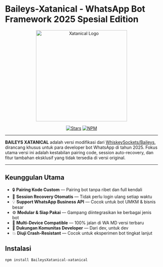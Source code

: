 # Baileys-Xatanical - WhatsApp Bot Framework 2025 Spesial Edition

<p align="center">
  <img src="https://files.catbox.moe/pfttxc.jpg" width="300" alt="Xatanical Logo" />
</p>

<p align="center">
  <a href="https://github.com/xatanical/BaileysXatanical"><img src="https://img.shields.io/github/stars/xatanic/BaileysXatanical?style=for-the-badge" alt="Stars"></a>
  <a href="https://www.npmjs.com/package/BaileysXatanical-xatanical"><img src="https://img.shields.io/npm/v/baileys-erlangga?style=for-the-badge" alt="NPM"></a>
</p>

---

**BAILEYS XATANICAL** adalah versi modifikasi dari [WhiskeySockets/Baileys](https://github.com/WhiskeySockets/Baileys), dirancang khusus untuk para developer bot WhatsApp di tahun 2025. Fokus utama versi ini adalah kestabilan pairing code, session auto-recovery, dan fitur tambahan eksklusif yang tidak tersedia di versi original.

---

## Keunggulan Utama

- 🔒 **Pairing Kode Custom** — Pairing bot tanpa ribet dan full kendali
- 🔄 **Session Recovery Otomatis** — Tidak perlu login ulang setiap waktu
- 💡 **Support WhatsApp Business API** — Cocok untuk bot UMKM & bisnis besar
- ⚙️ **Modular & Siap Pakai** — Gampang diintegrasikan ke berbagai jenis bot
- 📱 **Multi-Device Compatible** — 100% jalan di WA MD versi terbaru
- 💬 **Dukungan Komunitas Developer** — Dari dev, untuk dev
- 💥 **Diuji Crash-Resistant** — Cocok untuk eksperimen bot tingkat lanjut



## Instalasi

```bash
npm install BaileysXatanical-xatanical

```
